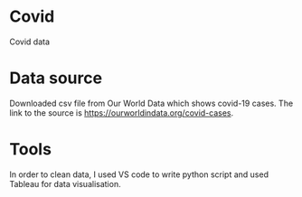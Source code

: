 # Covid
Covid data

# Data source
Downloaded csv file from Our World Data which shows covid-19 cases. The link to the source is https://ourworldindata.org/covid-cases.

# Tools
In order to clean data, I used VS code to write python script and used Tableau for data visualisation. 
